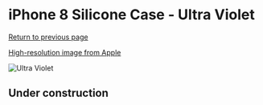 # iPhone 8 Silicone Case - Ultra Violet

[Return to previous page](/iphone_7)

[High-resolution image from Apple](https://store.storeimages.cdn-apple.com/8756/as-images.apple.com/is/MQGR2?wid=4500&hei=4500&fmt=png)

<div style="width: 512px"><img src="/almost_uncompressed/MQGR2.webp" alt="Ultra Violet"></div>

## Under construction
